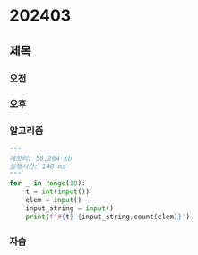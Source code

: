 # 202403
## 제목
### 오전
### 오후
### 알고리즘


``` python
"""
메모리: 58,264 kb
실행시간: 148 ms
"""
for _ in range(10):
    t = int(input())
    elem = input()
    input_string = input()
    print(f'#{t} {input_string.count(elem)}')
```
### 자습



